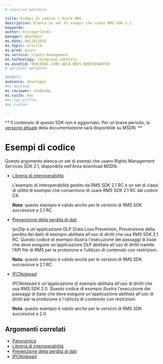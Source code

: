 ```yaml
---
# required metadata

title: Esempi di codice | Azure RMS
description: Elenca un set di esempi che usano RMS SDK 2.1.
keywords:
author: bruceperlerms
manager: mbaldwin
ms.date: 04/28/2016
ms.topic: article
ms.prod: azure
ms.service: rights-management
ms.technology: techgroup-identity
ms.assetid: 968C804C-22BE-4DCA-B0E5-9D0E5E6A0FA9
# optional metadata

#ROBOTS:
audience: developer
#ms.devlang:
ms.reviewer: shubhamp
ms.suite: ems
#ms.tgt_pltfrm:
#ms.custom:

---
```

** Il contenuto di questo SDK non è aggiornato. Per un breve periodo, la [versione attuale](https://msdn.microsoft.com/library/windows/desktop/hh535290(v=vs.85).aspx) della documentazione sarà disponibile su MSDN. **
# Esempi di codice

Questo argomento elenca un set di esempi che usano Rights Management Services SDK 2.1, disponibile nell'Area download MSDN.

- [Libreria di interoperabilità](https://Code.MSDN.Microsoft.Com/AD-RMS-SDK-20-Interop-eb3fbce7)

  L'esempio di interoperabilità gestito da RMS SDK 2.1 RC è un set di classi di utilità di esempio che consentono di usare RMS SDK 2.1 RC dal codice C#.

  **Nota**: questo esempio è valido anche per le versioni di RMS SDK successive a 2.1 RC.

- [Prevenzione della perdita di dati](https://Code.MSDN.Microsoft.Com/IpcDlp-Sample-Application-d30bb99d)

  IpcDlp è un'applicazione DLP (Data Loss Prevention, Prevenzione della perdita dei dati) di esempio abilitata all'uso di diritti che usa RMS SDK 2.1 RC. Questo codice di esempio illustra l'esecuzione dei passaggi di base che deve eseguire un'applicazione DLP abilitata all'uso di diritti tramite l'API file di RMS per la protezione e l'utilizzo di contenuto con restrizioni.

  **Nota**: questo esempio è valido anche per le versioni di RMS SDK successive a 2.1 RC.

- [IPCNotepad](https://Code.MSDN.Microsoft.Com/IPCNotepad-Sample-f67dae80)

  IPCNotepad è un'applicazione di esempio abilitata all'uso di diritti che usa RMS SDK 2.0. Questo codice di esempio illustra l'esecuzione dei passaggi di base che deve eseguire un'applicazione abilitata all'uso di diritti per la protezione e l'utilizzo di contenuto con restrizioni.

  **Nota**: questo esempio è valido anche per le versioni di RMS SDK successive a 2.0.
 
## Argomenti correlati

* [Panoramica](ad-rms-overview.md)
* [Libreria di interoperabilità](https://Code.MSDN.Microsoft.Com/AD-RMS-SDK-20-Interop-eb3fbce7)
* [Prevenzione della perdita di dati](https://Code.MSDN.Microsoft.Com/IpcDlp-Sample-Application-d30bb99d)
* [IPCNotepad](https://Code.MSDN.Microsoft.Com/IPCNotepad-Sample-f67dae80)
 

 


<!--HONumber=Jun16_HO1-->



